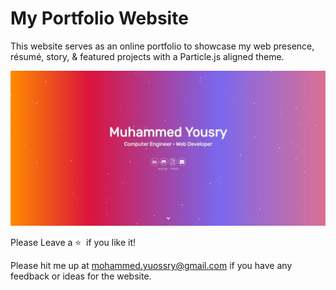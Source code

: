 # <a>My Portfolio Website</a>

 <p>This website serves as an online portfolio to showcase my web presence, résumé, story, & featured projects with a Particle.js aligned theme.</p>
<img src="./assets/img/jpg/Personal-Resume-Website.jpg" alt="My Portfolio intro screen">

Please Leave a :star: &nbsp;if you like it!

Please hit me up at mohammed.yuossry@gmail.com if you have any feedback or ideas for the website.
